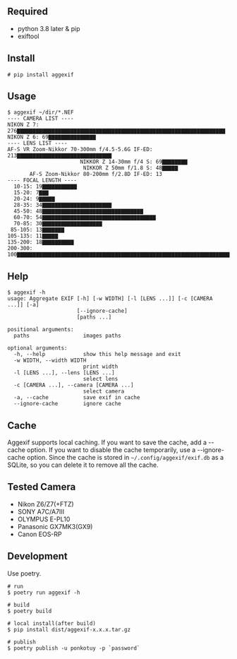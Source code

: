 ## Required
- python 3.8 later & pip
- exiftool

## Install
```
# pip install aggexif
```

## Usage
```
$ aggexif ~/dir/*.NEF
---- CAMERA LIST ----
NIKON Z 7: 276▇▇▇▇▇▇▇▇▇▇▇▇▇▇▇▇▇▇▇▇▇▇▇▇▇▇▇▇▇▇▇▇▇▇▇▇▇▇▇▇▇▇▇▇▇▇▇▇▇▇▇▇▇▇▇▇▇▇▇▇▇▇▇▇▇▇
NIKON Z 6: 69▇▇▇▇▇▇▇▇▇▇▇▇▇▇▇
---- LENS LIST ----
AF-S VR Zoom-Nikkor 70-300mm f/4.5-5.6G IF-ED: 213▇▇▇▇▇▇▇▇▇▇▇▇▇▇▇▇▇▇▇▇▇▇▇▇▇▇▇▇▇▇
                       NIKKOR Z 14-30mm f/4 S: 69▇▇▇▇▇▇▇▇
                        NIKKOR Z 50mm f/1.8 S: 48▇▇▇▇▇
       AF-S Zoom-Nikkor 80-200mm f/2.8D IF-ED: 13
---- FOCAL LENGTH ----
  10-15: 19▇▇▇▇▇▇▇▇▇▇▇
  15-20: 7▇▇▇
  20-24: 9▇▇▇▇▇
  28-35: 34▇▇▇▇▇▇▇▇▇▇▇▇▇▇▇▇▇▇▇▇▇▇
  45-50: 48▇▇▇▇▇▇▇▇▇▇▇▇▇▇▇▇▇▇▇▇▇▇▇▇▇▇▇▇▇▇▇▇
  60-70: 54▇▇▇▇▇▇▇▇▇▇▇▇▇▇▇▇▇▇▇▇▇▇▇▇▇▇▇▇▇▇▇▇▇▇▇▇
  70-85: 30▇▇▇▇▇▇▇▇▇▇▇▇▇▇▇▇▇▇▇
 85-105: 13▇▇▇▇▇▇▇
105-135: 11▇▇▇▇▇
135-200: 18▇▇▇▇▇▇▇▇▇▇
200-300: 100▇▇▇▇▇▇▇▇▇▇▇▇▇▇▇▇▇▇▇▇▇▇▇▇▇▇▇▇▇▇▇▇▇▇▇▇▇▇▇▇▇▇▇▇▇▇▇▇▇▇▇▇▇▇▇▇▇▇▇▇▇▇▇▇▇▇▇▇
```

## Help
```
$ aggexif -h
usage: Aggregate EXIF [-h] [-w WIDTH] [-l [LENS ...]] [-c [CAMERA ...]] [-a]
                      [--ignore-cache]
                      [paths ...]

positional arguments:
  paths                 images paths

optional arguments:
  -h, --help            show this help message and exit
  -w WIDTH, --width WIDTH
                        print width
  -l [LENS ...], --lens [LENS ...]
                        select lens
  -c [CAMERA ...], --camera [CAMERA ...]
                        select camera
  -a, --cache           save exif in cache
  --ignore-cache        ignore cache
```

## Cache
Aggexif supports local caching. If you want to save the cache, add a --cache option. If you want to disable the cache temporarily, use a --ignore-cache option. Since the cache is stored in `~/.config/aggexif/exif.db` as a SQLite, so you can delete it to remove all the cache.

## Tested Camera
- Nikon Z6/Z7(+FTZ)
- SONY A7C/A7III
- OLYMPUS E-PL10
- Panasonic GX7MK3(GX9)
- Canon EOS-RP

## Development
Use poetry.

```
# run
$ poetry run aggexif -h

# build
$ poetry build

# local install(after build)
$ pip install dist/aggexif-x.x.x.tar.gz

# publish
$ poetry publish -u ponkotuy -p `password`
```
